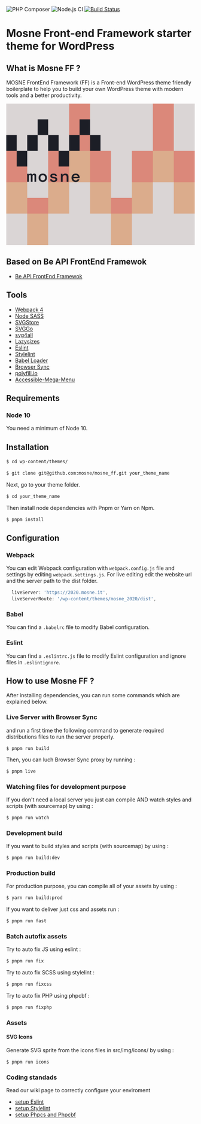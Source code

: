 ![PHP Composer](https://github.com/mosne/mosne_ff/workflows/PHP%20Composer/badge.svg) ![Node.js CI](https://github.com/mosne/mosne_ff/workflows/Node.js%20CI/badge.svg?branch=master) [![Build Status](https://travis-ci.com/mosne/mosne_ff.svg?branch=master)](https://travis-ci.com/mosne/mosne_ff) 

#  Mosne Front-end Framework starter theme for WordPress
##  What is Mosne FF ?

MOSNE FrontEnd Framework (FF) is a Front-end WordPress theme friendly boilerplate to help you to build your own WordPress theme with modern tools and a better productivity.

![MOSNE FF](screenshot.png)

## Based on Be API FrontEnd Framewok
* [Be API FrontEnd Framewok](https://github.com/BeAPI/beapi-frontend-framework)

## Tools
* [Webpack 4](https://www.npmjs.com/package/webpack)
* [Node SASS](https://www.npmjs.com/package/node-sass)
* [SVGStore](https://www.npmjs.com/package/svgstore)
* [SVGGo](https://www.npmjs.com/package/svgstore)
* [svg4all](https://www.marketplacerating.com/etsy/svg4all)
* [Lazysizes](https://www.npmjs.com/package/lazysizes)
* [Eslint](https://www.npmjs.com/package/eslint)
* [Stylelint](https://stylelint.io/)
* [Babel Loader](https://www.npmjs.com/package/babel-loader)
* [Browser Sync](https://www.npmjs.com/package/browser-sync-webpack-plugin)
* [polyfill.io](https://polyfill.io)
* [Accessible-Mega-Menu](https://github.com/adobe-accessibility/Accessible-Mega-Menu)

## Requirements
### Node 10

You need a minimum of Node 10.

## Installation
```bash
$ cd wp-content/themes/
```
```bash
$ git clone git@github.com:mosne/mosne_ff.git your_theme_name
```
Next, go to your theme folder.

```bash
$ cd your_theme_name
```

Then install node dependencies with Pnpm or Yarn on Npm.
```bash
$ pnpm install
```

## Configuration
### Webpack
You can edit Webpack configuration with `webpack.config.js` file and settings by editing `webpack.settings.js`.
For live editing edit the website url and the server path to the dist folder.
```javascript
  liveServer: 'https://2020.mosne.it',
  liveServerRoute: '/wp-content/themes/mosne_2020/dist',
```

### Babel
You can find a `.babelrc` file to modify Babel configuration.

### Eslint
You can find a `.eslintrc.js` file to modify Eslint configuration and ignore files in `.eslintignore`.

## How to use Mosne FF ?
After installing dependencies, you can run some commands which are explained below.

### Live Server with Browser Sync

and run a first time the following command to generate required distributions files to run the server properly.
```
$ pnpm run build
```

Then, you can luch Browser Sync proxy by running :
```bash
$ pnpm live
```

### Watching files for development purpose
If you don't need a local server you just can compile AND watch styles and scripts (with sourcemap) by using :

```bash
$ pnpm run watch
```

### Development build
If you want to build styles and scripts (with sourcemap) by using :

```bash
$ pnpm run build:dev
```

### Production build
For production purpose, you can compile all of your assets by using :

```bash
$ yarn run build:prod
```

If you want to deliver just css and assets run :

```bash
$ pnpm run fast
```

### Batch autofix assets
Try to auto fix JS using eslint :

```bash
$ pnpm run fix
```

Try to auto fix SCSS using stylelint :

```bash
$ pnpm run fixcss
```


Try to auto fix PHP using phpcbf :

```bash
$ pnpm run fixphp
```

### Assets
#### SVG Icons
Generate SVG sprite from the icons files in src/img/icons/ by using :

```bash
$ pnpm run icons
```

### Coding standads
Read our wiki page to correctly configure your enviroment
* [setup Eslint](https://github.com/mosne/mosne_ff/wiki/Eslint-setup-for-js)
* [setup Stylelint](https://github.com/mosne/mosne_ff/wiki/Stylelint-Setup-for-Scss)
* [setup Phpcs and Phpcbf](https://github.com/mosne/mosne_ff/wiki/Phpcs-and-Phpcbf-setup)
